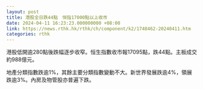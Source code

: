 ```yaml
---
layout: post
title: 港股全日跌44點　恒指17000點以上收市
date: 2024-04-11 16:23:23.000000000 +08:00
link: https://news.rthk.hk/rthk/ch/component/k2/1748462-20240411.htm
categories: rthk
---
```


港股低開逾280點後跌幅逐步收窄。恒生指數收市報17095點，跌44點。主板成交約988億元。

地產分類指數跌逾1%，其餘主要分類指數變動不大。新世界發展跌逾4%，領展跌逾3%。內房及物管股亦普遍下跌。
